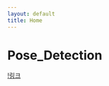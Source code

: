 ```yaml
---
layout: default
title: Home
---
```

# Pose_Detection

[!링크](https://eye-remocon.github.io/Pose_Detection/)
